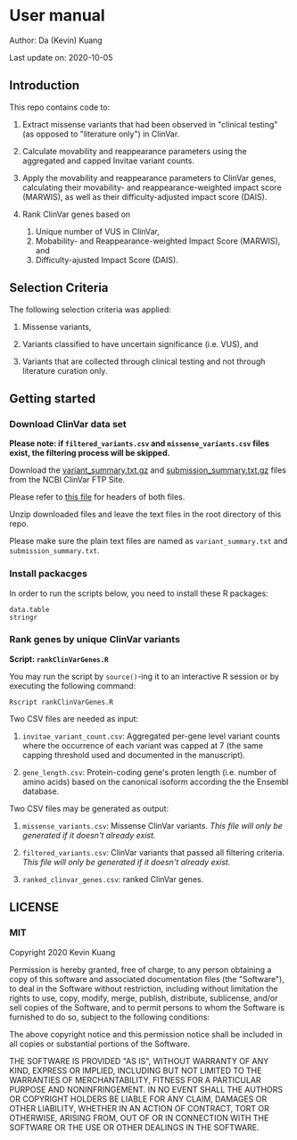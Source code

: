 # User manual

Author: Da (Kevin) Kuang

Last update on: 2020-10-05

## Introduction

This repo contains code to:
1. Extract missense variants that had been observed in
"clinical testing" (as opposed to "literature only") in ClinVar.

2. Calculate movability and reappearance parameters using the aggregated and capped Invitae variant counts.

3. Apply the movability and reappearance parameters to ClinVar genes, calculating their movability- and reappearance-weighted impact score (MARWIS), as well as their difficulty-adjusted impact score (DAIS).

4. Rank ClinVar genes based on
   1. Unique number of VUS in ClinVar,
   2. Mobability- and Reappearance-weighted Impact Score (MARWIS), and
   3. Difficulty-ajusted Impact Score (DAIS).

## Selection Criteria

The following selection criteria was applied:

1. Missense variants,

2. Variants classified to have uncertain significance (i.e. VUS), and

3. Variants that are collected through clinical testing and not through
literature curation only.

## Getting started

### Download ClinVar data set

**Please note: if `filtered_variants.csv` and `missense_variants.csv` files exist, the filtering process will be skipped.**

Download the [variant_summary.txt.gz](https://ftp.ncbi.nlm.nih.gov/pub/clinvar/tab_delimited/archive/variant_summary_2020-08.txt.gz) and [submission_summary.txt.gz](https://ftp.ncbi.nlm.nih.gov/pub/clinvar/tab_delimited/archive/submission_summary_2020-08.txt.gz) files from the NCBI ClinVar FTP Site.

Please refer to [this file](https://ftp.ncbi.nlm.nih.gov/pub/clinvar/tab_delimited/README) for headers of both files.

Unzip downloaded files and leave the text files in the root directory of this repo.

Please make sure the plain text files are named as `variant_summary.txt` and `submission_summary.txt`.

### Install packacges

In order to run the scripts below, you need to install these R packages:

```{r}
data.table
stringr
```

### Rank genes by unique ClinVar variants

**Script: `rankClinVarGenes.R`**

You may run the script by `source()`-ing it to 
an interactive R session or by executing the following command:

```{bash}
Rscript rankClinVarGenes.R
```

Two CSV files are needed as input:

1. `invitae_variant_count.csv`: Aggregated per-gene level variant counts where the occurrence of each variant was capped at 7 (the same capping threshold used and documented in the manuscript).

2. `gene_length.csv`: Protein-coding gene's proten length (i.e. number of amino acids) based on the canonical isoform according the the Ensembl database. 

Two CSV files may be generated as output:

1. `missense_variants.csv`: Missense ClinVar variants.
*This file will only be generated if it doesn't already exist.*

2. `filtered_variants.csv`: ClinVar variants that passed all filtering criteria. *This file will only be generated if it doesn't already exist.*

3. `ranked_clinvar_genes.csv`: ranked ClinVar genes.

## LICENSE

### MIT

Copyright 2020 Kevin Kuang

Permission is hereby granted, free of charge, to any person obtaining a copy of this software and associated documentation files (the "Software"), to deal in the Software without restriction, including without limitation the rights to use, copy, modify, merge, publish, distribute, sublicense, and/or sell copies of the Software, and to permit persons to whom the Software is furnished to do so, subject to the following conditions:

The above copyright notice and this permission notice shall be included in all copies or substantial portions of the Software.

THE SOFTWARE IS PROVIDED "AS IS", WITHOUT WARRANTY OF ANY KIND, EXPRESS OR IMPLIED, INCLUDING BUT NOT LIMITED TO THE WARRANTIES OF MERCHANTABILITY, FITNESS FOR A PARTICULAR PURPOSE AND NONINFRINGEMENT. IN NO EVENT SHALL THE AUTHORS OR COPYRIGHT HOLDERS BE LIABLE FOR ANY CLAIM, DAMAGES OR OTHER LIABILITY, WHETHER IN AN ACTION OF CONTRACT, TORT OR OTHERWISE, ARISING FROM, OUT OF OR IN CONNECTION WITH THE SOFTWARE OR THE USE OR OTHER DEALINGS IN THE SOFTWARE.